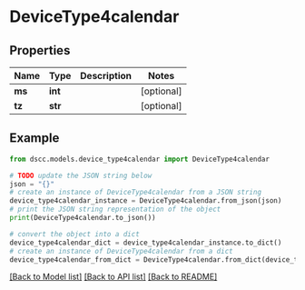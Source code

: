 # DeviceType4calendar



## Properties

Name | Type | Description | Notes
------------ | ------------- | ------------- | -------------
**ms** | **int** |  | [optional] 
**tz** | **str** |  | [optional] 

## Example

```python
from dscc.models.device_type4calendar import DeviceType4calendar

# TODO update the JSON string below
json = "{}"
# create an instance of DeviceType4calendar from a JSON string
device_type4calendar_instance = DeviceType4calendar.from_json(json)
# print the JSON string representation of the object
print(DeviceType4calendar.to_json())

# convert the object into a dict
device_type4calendar_dict = device_type4calendar_instance.to_dict()
# create an instance of DeviceType4calendar from a dict
device_type4calendar_from_dict = DeviceType4calendar.from_dict(device_type4calendar_dict)
```
[[Back to Model list]](../README.md#documentation-for-models) [[Back to API list]](../README.md#documentation-for-api-endpoints) [[Back to README]](../README.md)


